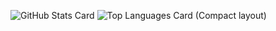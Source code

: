 ![GitHub Stats Card](https://github-readme-stats.vercel.app/api?username=wakkihaya&count_private=true&show_icons=true)
![Top Languages Card (Compact layout)](https://github-readme-stats.vercel.app/api/top-langs/?username=wakkihaya&hide=jupyter%20notebook%23&langs_count=8&layout=compact")
